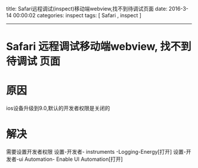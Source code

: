 title: Safari远程调试(inspect)移动端webview,找不到待调试页面
date: 2016-3-14 00:00:02
categories:   inspect
tags: [ Safari  ,  inspect ]


---
# Safari 远程调试移动端webview, 找不到 待调试 页面



# 原因
 ios设备升级到9.0,默认的开发者权限是关闭的


# 解决
需要设置开发者权限
设置-开发者- instruments -Logging-Energy[打开]
设置-开发者-ui Automation- Enable UI Automation[打开]


<!-- more -->
